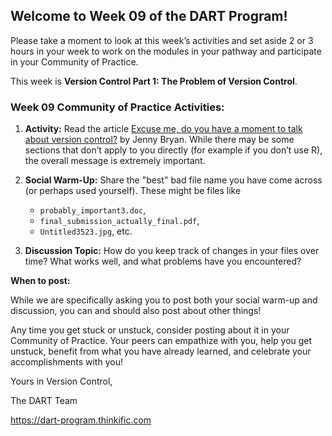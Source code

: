 ## **Welcome to Week 09 of the DART Program!**

Please take a moment to look at this week’s activities and set aside 2 or 3 hours in your week to work on the modules in your pathway and participate in your Community of Practice. 

This week is **Version Control Part 1: The Problem of Version Control**.

### **Week 09 Community of Practice Activities:**

1. **Activity:** Read the article [Excuse me, do you have a moment to talk about version control?](https://peerj.com/preprints/3159v2/) by Jenny Bryan. While there may be some sections that don’t apply to you directly (for example if you don’t use R), the overall message is extremely important. 

2. **Social Warm-Up:** Share the "best" bad file name you have come across (or perhaps used yourself). These might be files like 
    - `probably_important3.doc`, 
    - `final_submission_actually_final.pdf`, 
    - `Untitled3523.jpg`, etc.

3. **Discussion Topic:** How do you keep track of changes in your files over time? What works well, and what problems have you encountered?



**When to post:**

While we are specifically asking you to post both your social warm-up and discussion, you can and should also post about other things!

Any time you get stuck or unstuck, consider posting about it in your Community of Practice. Your peers can empathize with you, help you get unstuck, benefit from what you have already learned, and celebrate your accomplishments with you!

 Yours in Version Control, 

The DART Team

https://dart-program.thinkific.com
